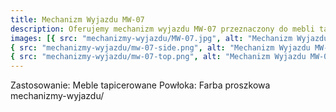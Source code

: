 ```yaml
---
title: Mechanizm Wyjazdu MW-07
description: Oferujemy mechanizm wyjazdu MW-07 przeznaczony do mebli tapicerowanych. Osoby zainteresowane szczegółami zapraszamy do kontaktu telefonicznego bądź mailowego.
images: [{ src: "mechanizmy-wyjazdu/MW-07.jpg", alt: "Mechanizm Wyjazdu MW-07" },
{ src: "mechanizmy-wyjazdu/mw-07-side.png", alt: "Mechanizm Wyjazdu MW-07" },
{ src: "mechanizmy-wyjazdu/mw-07-top.png", alt: "Mechanizm Wyjazdu MW-07" }]
---
```


Zastosowanie: Meble tapicerowane
Powłoka: Farba proszkowa
mechanizmy-wyjazdu/
